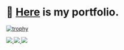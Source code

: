 # 🚀 [Here](https://u-ma-s.github.io) is my portfolio.

<!--
**U-ma-s/U-ma-s** is a ✨ _special_ ✨ repository because its `README.md` (this file) appears on your GitHub profile.

Here are some ideas to get you started:

- 🔭 I’m currently working on ...
- 🌱 I’m currently learning ...
- 👯 I’m looking to collaborate on ...
- 🤔 I’m looking for help with ...
- 💬 Ask me about ...
- 📫 How to reach me: ...
- 😄 Pronouns: ...
- ⚡ Fun fact: ...
-->
 
[![trophy](https://github-profile-trophy.vercel.app/?username=U-ma-s)](https://github.com/ryo-ma/github-profile-trophy)
 
<a href="https://github.com/U-ma-s/github-readme-stats">
<img src="https://github-profile-summary-cards.vercel.app/api/cards/profile-details?username=U-ma-s" />
</a>
 
<a href="https://github.com/U-ma-s/github-readme-stats">
<img src="https://github-readme-stats.vercel.app/api?username=U-ma-s&count_private=true&show_icons=true" />
</a>
 
<a href="https://github.com/U-ma-s/github-readme-stats">
<img src="https://github-readme-stats.vercel.app/api/top-langs/?username=U-ma-s&layout=compact" />
</a>
